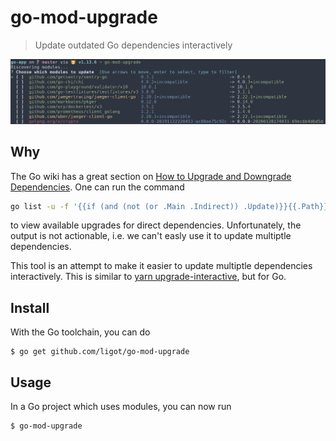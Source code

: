 # go-mod-upgrade

> Update outdated Go dependencies interactively 

![Screenshot](screenshot.png)

## Why

The Go wiki has a great section on [How to Upgrade and Downgrade Dependencies](https://github.com/golang/go/wiki/Modules#how-to-upgrade-and-downgrade-dependencies).
One can run the command
```bash
go list -u -f '{{if (and (not (or .Main .Indirect)) .Update)}}{{.Path}}: {{.Version}} -> {{.Update.Version}}{{end}}' -m all 2> /dev/null
```
to view available upgrades for direct dependencies.
Unfortunately, the output is not actionable, i.e. we can't easly use it to update multiptle dependencies.

This tool is an attempt to make it easier to update multiptle dependencies interactively.
This is similar to [yarn upgrade-interactive](https://legacy.yarnpkg.com/en/docs/cli/upgrade-interactive/), but for Go.

## Install

With the Go toolchain, you can do

```
$ go get github.com/ligot/go-mod-upgrade
```

## Usage

In a Go project which uses modules, you can now run
```
$ go-mod-upgrade
```
